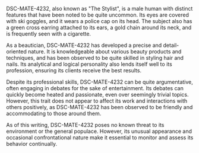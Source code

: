 DSC-MATE-4232, also known as "The Stylist", is a male human with distinct features that have been noted to be quite uncommon. Its eyes are covered with ski goggles, and it wears a police cap on its head. The subject also has a green cross earring attached to its ears, a gold chain around its neck, and is frequently seen with a cigarette.

As a beautician, DSC-MATE-4232 has developed a precise and detail-oriented nature. It is knowledgeable about various beauty products and techniques, and has been observed to be quite skilled in styling hair and nails. Its analytical and logical personality also lends itself well to its profession, ensuring its clients receive the best results.

Despite its professional skills, DSC-MATE-4232 can be quite argumentative, often engaging in debates for the sake of entertainment. Its debates can quickly become heated and passionate, even over seemingly trivial topics. However, this trait does not appear to affect its work and interactions with others positively, as DSC-MATE-4232 has been observed to be friendly and accommodating to those around them.

As of this writing, DSC-MATE-4232 poses no known threat to its environment or the general populace. However, its unusual appearance and occasional confrontational nature make it essential to monitor and assess its behavior continually.